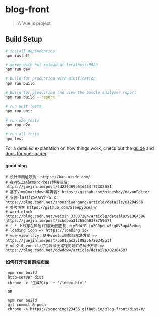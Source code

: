 # blog-front

> A Vue.js project

## Build Setup

``` bash
# install dependencies
npm install

# serve with hot reload at localhost:8080
npm run dev

# build for production with minification
npm run build

# build for production and view the bundle analyzer report
npm run build --report

# run unit tests
npm run unit

# run e2e tests
npm run e2e

# run all tests
npm test
```

For a detailed explanation on how things work, check out the [guide](http://vuejs-templates.github.io/webpack/) and [docs for vue-loader](http://vuejs.github.io/vue-loader).

#### good blog
```
# 设计师网址导航: https://hao.uisdc.com/
# 在VPS上搭建WordPress博客网站: https://juejin.im/post/5d230469e51d454f72302581
# 基于Vue的markdown编辑器: https://github.com/hinesboy/mavonEditor
# 安装ElasticSearch-6.x: https://blog.csdn.net/zhouzhiwengang/article/details/81294956
# 参考博客 https://github.com/SleepyOcean/
# word-clock https://blog.csdn.net/weixin_33807284/article/details/91364596 https://juejin.im/post/5cbdbea3f265da037875967f
# ( * 上线存在风险)百度地图密钥 eiySHWfELLn2G0pcLw5cgUV5upA8eUuq
# loading icon => https://loading.io/
# vue-view-lazy：基于vue2.x懒加载解决方案 => https://juejin.im/post/5b013ac2518825672034563f
# vue2.0 vue-cli打包背景图路径问题汇总解决方法 => https://blog.csdn.net/ddwddw4/article/details/82384397
```

#### 如何打开项目前端页面
```
 npm run build
 http-server dist
 chrome -> '生成的ip' + '/index.html'
 
 OR
 
 npm run build
 git commit & push
 chrome -> https://songning123456.github.io/blog-front/dist/#/
```
